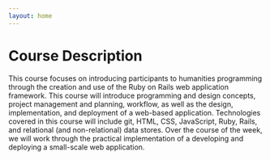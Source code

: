 ```yaml
---
layout: home
---
```


# Course Description

This course focuses on introducing participants to humanities programming
through the creation and use of the Ruby on Rails web application framework.
This course will introduce programming and design concepts, project management
and planning, workflow, as well as the design, implementation, and deployment
of a web-based application. Technologies covered in this course will include
git, HTML, CSS, JavaScript, Ruby, Rails, and relational (and non-relational)
data stores. Over the course of the week, we will work through the practical
implementation of a developing and deploying a small-scale web application.

